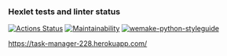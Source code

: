### Hexlet tests and linter status

[![Actions Status](https://github.com/DOBRO-228/python-project-lvl4/workflows/hexlet-check/badge.svg)](https://github.com/DOBRO-228/python-project-lvl4/actions)
[![Maintainability](https://api.codeclimate.com/v1/badges/ae6d8537adae37b7bd88/maintainability)](https://codeclimate.com/github/DOBRO-228/python-project-lvl4/maintainability)
[![wemake-python-styleguide](https://img.shields.io/badge/style-wemake-000000.svg)](https://github.com/wemake-services/wemake-python-styleguide)

<https://task-manager-228.herokuapp.com/>
